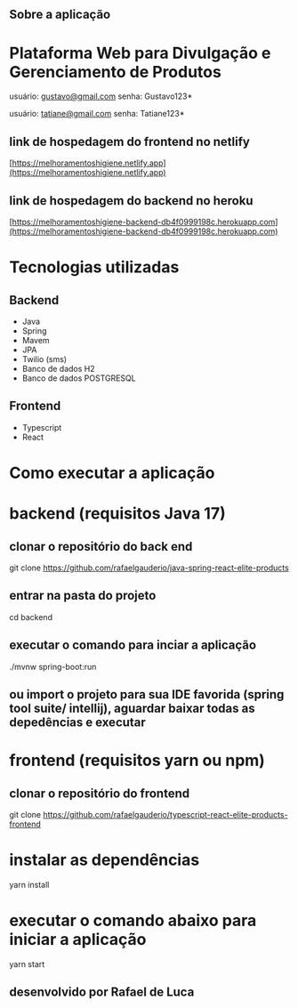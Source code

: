 ## Sobre a aplicação

#  Plataforma Web para Divulgação e Gerenciamento de Produtos

usuário: gustavo@gmail.com
senha: Gustavo123*

usuário: tatiane@gmail.com
senha: Tatiane123*

## link de hospedagem do frontend no netlify
[https://melhoramentoshigiene.netlify.app](https://melhoramentoshigiene.netlify.app)
## link de hospedagem do backend no heroku
[https://melhoramentoshigiene-backend-db4f0999198c.herokuapp.com](https://melhoramentoshigiene-backend-db4f0999198c.herokuapp.com)

# Tecnologias utilizadas
## Backend
- Java
- Spring
- Mavem
- JPA
- Twilio (sms)
- Banco de dados H2
- Banco de dados POSTGRESQL

## Frontend
  - Typescript
  - React
 
# Como executar a aplicação

# backend (requisitos Java 17)
## clonar o repositório do back end
git clone https://github.com/rafaelgauderio/java-spring-react-elite-products
## entrar na pasta do projeto
cd backend
## executar o comando para inciar a aplicação
./mvnw spring-boot:run
## ou import o projeto para sua IDE favorida (spring tool suite/ intellij), aguardar baixar todas as depedências e executar

# frontend (requisitos yarn ou npm)
## clonar o repositório do frontend
git clone https://github.com/rafaelgauderio/typescript-react-elite-products-frontend
# instalar as dependências
yarn install
# executar o comando abaixo para iniciar a aplicação
yarn start

## desenvolvido por Rafael de Luca
